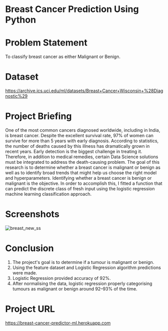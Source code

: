 # Breast Cancer Prediction Using Python
# Problem Statement
To classify breast cancer as either Malignant or Benign.
# Dataset
https://archive.ics.uci.edu/ml/datasets/Breast+Cancer+Wisconsin+%28Diagnostic%29
# Project Briefing
One of the most common cancers diagnosed worldwide, including in India, is breast cancer. 
Despite the excellent survival rate, 97% of women can survive for more than 5 years with early diagnosis. 
According to statistics, the number of deaths caused by this illness has dramatically grown in recent years. 
Early detection is the biggest challenge in treating it. Therefore, in addition to medical remedies, 
certain Data Science solutions must be integrated to address the death-causing problem. 
The goal of this research is to determine whether a breast cancer is malignant or benign as well as to identify broad trends that might help us choose the 
right model and hyperparameters. Identifying whether a breast cancer is benign or malignant is the objective. 
In order to accomplish this, I fitted a function that can predict the discrete class of fresh input using 
the logistic regression machine learning classification approach.
# Screenshots
![breast_new_ss](https://user-images.githubusercontent.com/78649337/178145142-4b5bde6b-d990-4df7-a2af-fc279f48060c.png)
# Conclusion
1. The project's goal is to determine if a tumour is malignant or benign.
2. Using the feature dataset and Logistic Regression algorithm predictions were made.
3. Logistic Regression provided accuracy of 92%.
4. After normalising the data, logistic regression properly categorising tumours as malignant or benign around 92–93% of the time.
# Project URL
https://breast-cancer-predictor-ml.herokuapp.com
